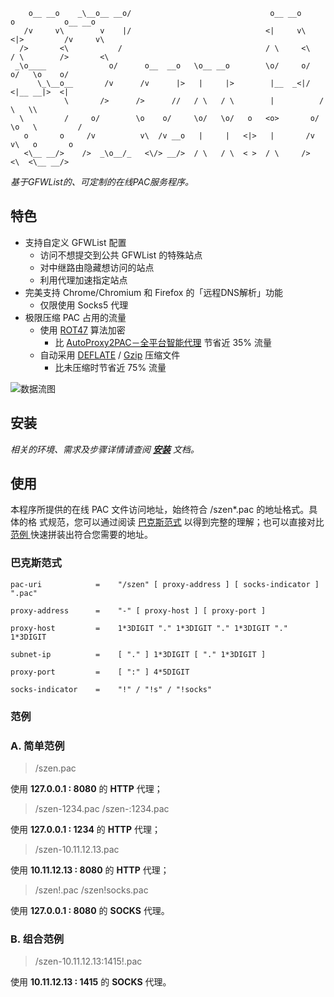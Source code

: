 	    o__ __o    _\__o__ __o/                               o__ __o        o           o__ __o
	   /v     v\        v    |/                              <|     v\      <|>         /v     v\
	  />       <\           /                                / \     <\     / \        />       <\
	 _\o____              o/      o__  __o   \o__ __o        \o/     o/   o/   \o    o/
	      \_\__o__       /v      /v      |>   |     |>        |__  _<|/  <|__ __|>  <|
	            \       />      />      //   / \   / \        |          /       \   \\
	  \         /     o/        \o    o/     \o/   \o/   o   <o>       o/         \o   \         /
	   o       o     /v          v\  /v __o   |     |   <|>   |       /v           v\   o       o
	   <\__ __/>    />  _\o__/_   <\/> __/>  / \   / \  < >  / \     />             <\  <\__ __/>

*基于GFWList的、可定制的在线PAC服务程序。*

## 特色

* 支持自定义 GFWList 配置
	* 访问不想提交到公共 GFWList 的特殊站点
	* 对中继路由隐藏想访问的站点
	* 利用代理加速指定站点
* 完美支持 Chrome/Chromium 和 Firefox 的「远程DNS解析」功能
	* 仅限使用 Socks5 代理
* 极限压缩 PAC 占用的流量
	* 使用 [ROT47][ROT13] 算法加密
		* 比 [AutoProxy2PAC－全平台智能代理][autoproxy2pac] 节省近 35% 流量
	* 自动采用 [DEFLATE][] / [Gzip][] 压缩文件
		* 比未压缩时节省近 75% 流量

![数据流图](https://github.com/snakevil/szen.pac/raw/master/share/doc/DFD.png)

## 安装

*相关的环境、需求及步骤详情请查阅 **[安装][INSTALL]** 文档。*

## 使用

本程序所提供的在线 PAC 文件访问地址，始终符合 /szen\*.pac 的地址格式。具体的格
式规范，您可以通过阅读 [巴克斯范式](#EBNF) 以得到完整的理解；也可以直接对比 [范例
](#Samples) 快速拼装出符合您需要的地址。

<a name="EBNF"></a>
### 巴克斯范式

```
pac-uri	           =    "/szen" [ proxy-address ] [ socks-indicator ] ".pac"

proxy-address      =    "-" [ proxy-host ] [ proxy-port ]

proxy-host         =    1*3DIGIT "." 1*3DIGIT "." 1*3DIGIT "." 1*3DIGIT

subnet-ip          =    [ "." ] 1*3DIGIT [ "." 1*3DIGIT ]

proxy-port         =    [ ":" ] 4*5DIGIT

socks-indicator    =    "!" / "!s" / "!socks"
```

<a name="Samples"></a>
### 范例

### A. 简单范例

> /szen.pac

使用 **127.0.0.1 : 8080** 的 **HTTP** 代理；

> /szen-1234.pac
> /szen-:1234.pac

使用 **127.0.0.1 : 1234** 的 **HTTP** 代理；

> /szen-10.11.12.13.pac

使用 **10.11.12.13 : 8080** 的 **HTTP** 代理；

> /szen!.pac
> /szen!socks.pac

使用 **127.0.0.1 : 8080** 的 **SOCKS** 代理。

### B. 组合范例

> /szen-10.11.12.13:1415!.pac

使用 **10.11.12.13 : 1415** 的 **SOCKS** 代理。

[ROT13]: http://zh.wikipedia.org/wiki/ROT13
[autoproxy2pac]: https://autoproxy2pac.appspot.com/
[DEFLATE]: http://zh.wikipedia.org/wiki/DEFLATE
[Gzip]: http://zh.wikipedia.org/wiki/Gzip
[INSTALL]: https://github.com/snakevil/szen.pac/blob/master/INSTALL.zh_CN.md

<!-- vim: se ft=markdown fenc=utf-8 ff=unix tw=80 noet nonu: -->

